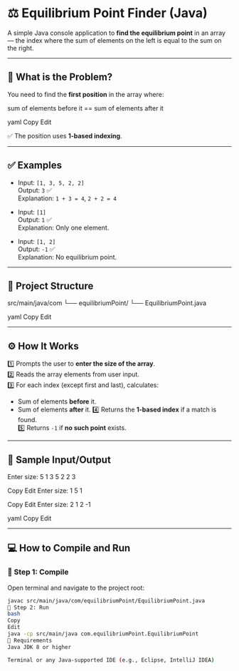 # ⚖️ Equilibrium Point Finder (Java)

A simple Java console application to **find the equilibrium point** in an array — the index where the sum of elements on the left is equal to the sum on the right.

---

## 📘 What is the Problem?

You need to find the **first position** in the array where:

sum of elements before it == sum of elements after it

yaml
Copy
Edit

✅ The position uses **1-based indexing**.

---

## ✅ Examples

- Input: `[1, 3, 5, 2, 2]`  
  Output: `3` ✅  
  Explanation: `1 + 3 = 4`, `2 + 2 = 4`  

- Input: `[1]`  
  Output: `1` ✅  
  Explanation: Only one element.

- Input: `[1, 2]`  
  Output: `-1` ✅  
  Explanation: No equilibrium point.

---

## 📂 Project Structure

src/main/java/com
└── equilibriumPoint/
└── EquilibriumPoint.java

yaml
Copy
Edit

---

## ⚙️ How It Works

1️⃣ Prompts the user to **enter the size of the array**.  
2️⃣ Reads the array elements from user input.  
3️⃣ For each index (except first and last), calculates:
   - Sum of elements **before** it.
   - Sum of elements **after** it.
4️⃣ Returns the **1-based index** if a match is found.  
5️⃣ Returns `-1` if **no such point** exists.

---

## 🧪 Sample Input/Output

Enter size:
5
1 3 5 2 2
3

Copy
Edit
Enter size:
1
5
1

Copy
Edit
Enter size:
2
1 2
-1

yaml
Copy
Edit

---

## 💻 How to Compile and Run

### 📍 Step 1: Compile

Open terminal and navigate to the project root:

```bash
javac src/main/java/com/equilibriumPoint/EquilibriumPoint.java
📍 Step 2: Run
bash
Copy
Edit
java -cp src/main/java com.equilibriumPoint.EquilibriumPoint
📎 Requirements
Java JDK 8 or higher

Terminal or any Java-supported IDE (e.g., Eclipse, IntelliJ IDEA)
